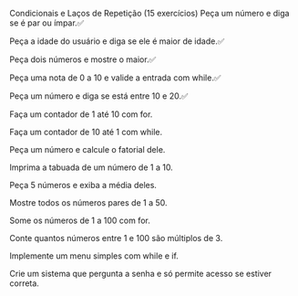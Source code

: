 Condicionais e Laços de Repetição (15 exercícios)
Peça um número e diga se é par ou ímpar.✅

Peça a idade do usuário e diga se ele é maior de idade.✅

Peça dois números e mostre o maior.✅

Peça uma nota de 0 a 10 e valide a entrada com while.✅

Peça um número e diga se está entre 10 e 20.✅

Faça um contador de 1 até 10 com for.

Faça um contador de 10 até 1 com while.

Peça um número e calcule o fatorial dele.

Imprima a tabuada de um número de 1 a 10.

Peça 5 números e exiba a média deles.

Mostre todos os números pares de 1 a 50.

Some os números de 1 a 100 com for.

Conte quantos números entre 1 e 100 são múltiplos de 3.

Implemente um menu simples com while e if.

Crie um sistema que pergunta a senha e só permite acesso se estiver correta.